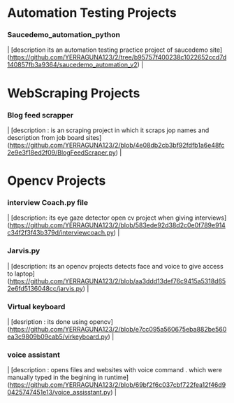 # Automation Testing Projects
 ### Saucedemo_automation_python 
| [description  its an automation testing practice project of saucedemo site]  (https://github.com/YERRAGUNA123/2/tree/b95757f400238c1022652ccd7d140857fb3a9364/saucedemo_automation_v2) |

# WebScraping Projects

 ### Blog feed scrapper  
| [description : is an scraping project in which it scraps jop names and description from job board sites]  (https://github.com/YERRAGUNA123/2/blob/4e08db2cb3bf92fdfb1a6e48fc2e9e3f18ed2f09/BlogFeedScraper.py) |

# Opencv Projects
 ### interview Coach.py file 
| [description: its eye gaze detector open cv project when giving interviews] (https://github.com/YERRAGUNA123/2/blob/583ede92d38d2c0e0f789e914c34f2f3f43b379d/interviewcoach.py) |

### Jarvis.py 
| [description: its an opencv projects detects face and voice to give access to laptop] (https://github.com/YERRAGUNA123/2/blob/aa3ddd13def76c9415a5318d652e6fd5136048cc/jarvis.py) |

### Virtual keyboard 
| [desription : its done using opencv] (https://github.com/YERRAGUNA123/2/blob/e7cc095a560675eba882be560ea3c9809b09cab5/virkeyboard.py) |

### voice assistant 
| [description : opens files and websites with voice command . which were manually typed in the begining in runtime] (https://github.com/YERRAGUNA123/2/blob/69bf2f6c037cbf722fea12f46d90425747451e13/voice_assisstant.py)  |



